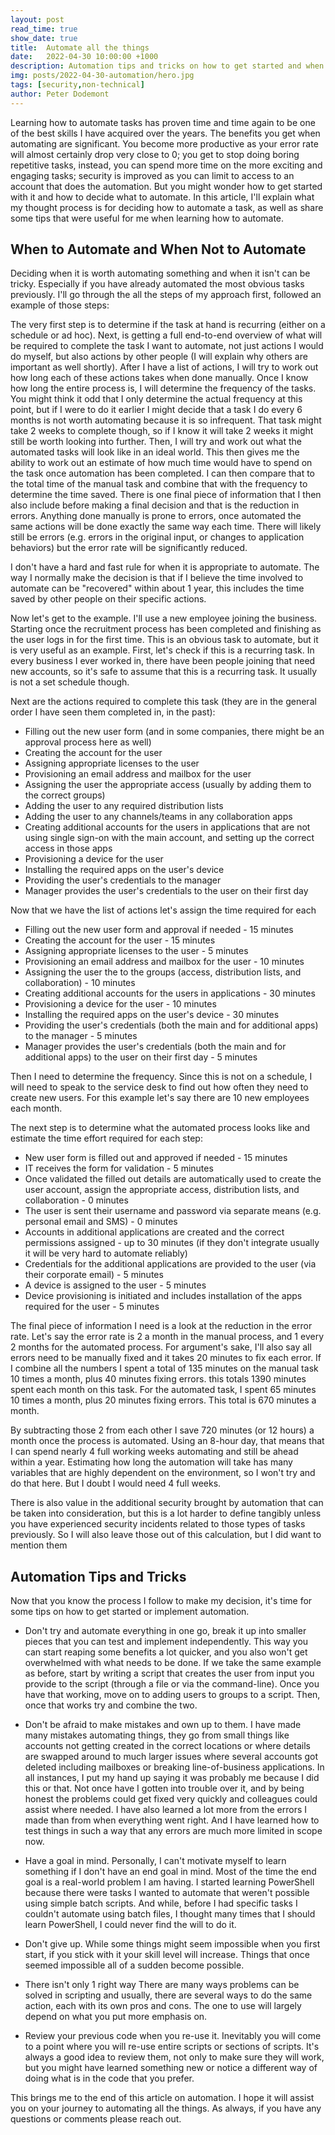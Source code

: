 ```yaml
---
layout: post
read_time: true
show_date: true
title:  Automate all the things
date:   2022-04-30 10:00:00 +1000
description: Automation tips and tricks on how to get started and when to automate and when not to automate.
img: posts/2022-04-30-automation/hero.jpg
tags: [security,non-technical]
author: Peter Dodemont
---
```

Learning how to automate tasks has proven time and time again to be one of the best skills I have acquired over the years. The benefits you get when automating are significant. You become more productive as your error rate will almost certainly drop very close to 0; you get to stop doing boring repetitive tasks, instead, you can spend more time on the more exciting and engaging tasks; security is improved as you can limit to access to an account that does the automation. But you might wonder how to get started with it and how to decide what to automate. In this article, I'll explain what my thought process is for deciding how to automate a task, as well as share some tips that were useful for me when learning how to automate.

## When to Automate and When Not to Automate
Deciding when it is worth automating something and when it isn't can be tricky. Especially if you have already automated the most obvious tasks previously. I'll go through the all the steps of my approach first, followed an example of those steps:

The very first step is to determine if the task at hand is recurring (either on a schedule or ad hoc). Next, is getting a full end-to-end overview of what will be required to complete the task I want to automate, not just actions I would do myself, but also actions by other people (I will explain why others are important as well shortly). After I have a list of actions, I will try to work out how long each of these actions takes when done manually. Once I know how long the entire process is, I will determine the frequency of the tasks. You might think it odd that I only determine the actual frequency at this point, but if I were to do it earlier I might decide that a task I do every 6 months is not worth automating because it is so infrequent. That task might take 2 weeks to complete though, so if I know it will take 2 weeks it might still be worth looking into further. Then, I will try and work out what the automated tasks will look like in an ideal world. This then gives me the ability to work out an estimate of how much time would have to spend on the task once automation has been completed. I can then compare that to the total time of the manual task and combine that with the frequency to determine the time saved. There is one final piece of information that I then also include before making a final decision and that is the reduction in errors. Anything done manually is prone to errors, once automated the same actions will be done exactly the same way each time. There will likely still be errors (e.g. errors in the original input, or changes to application behaviors) but the error rate will be significantly reduced.

I don't have a hard and fast rule for when it is appropriate to automate. The way I normally make the decision is that if I believe the time involved to automate can be "recovered" within about 1 year, this includes the time saved by other people on their specific actions.

Now let's get to the example. I'll use a new employee joining the business. Starting once the recruitment process has been completed and finishing as the user logs in for the first time. This is an obvious task to automate, but it is very useful as an example.
First, let's check if this is a recurring task. In every business I ever worked in, there have been people joining that need new accounts, so it's safe to assume that this is a recurring task. It usually is not a set schedule though.

Next are the actions required to complete this task (they are in the general order I have seen them completed in, in the past):
* Filling out the new user form (and in some companies, there might be an approval process here as well)
* Creating the account for the user
* Assigning appropriate licenses to the user
* Provisioning an email address and mailbox for the user
* Assigning the user the appropriate access (usually by adding them to the correct groups)
* Adding the user to any required distribution lists
* Adding the user to any channels/teams in any collaboration apps
* Creating additional accounts for the users in applications that are not using single sign-on with the main account, and setting up the correct access in those apps
* Provisioning a device for the user
* Installing the required apps on the user's device
* Providing the user's credentials to the manager
* Manager provides the user's credentials to the user on their first day

Now that we have the list of actions let's assign the time required for each
* Filling out the new user form and approval if needed - 15 minutes
* Creating the account for the user - 15 minutes
* Assigning appropriate licenses to the user - 5 minutes
* Provisioning an email address and mailbox for the user - 10 minutes
* Assigning the user the to the groups (access, distribution lists, and collaboration) - 10 minutes
* Creating additional accounts for the users in applications - 30 minutes
* Provisioning a device for the user - 10 minutes
* Installing the required apps on the user's device - 30 minutes
* Providing the user's credentials (both the main and for additional apps) to the manager - 5 minutes
* Manager provides the user's credentials (both the main and for additional apps) to the user on their first day - 5 minutes

Then I need to determine the frequency. Since this is not on a schedule, I will need to speak to the service desk to find out how often they need to create new users. For this example let's say there are 10 new employees each month.

The next step is to determine what the automated process looks like and estimate the time effort required for each step:
* New user form is filled out and approved if needed - 15 minutes
* IT receives the form for validation - 5 minutes
* Once validated the filled out details are automatically used to create the user account, assign the appropriate access, distribution lists, and collaboration - 0 minutes
* The user is sent their username and password via separate means (e.g. personal email and SMS) - 0 minutes
* Accounts in additional applications are created and the correct permissions assigned - up to 30 minutes (if they don't integrate usually it will be very hard to automate reliably)
* Credentials for the additional applications are provided to the user (via their corporate email) - 5 minutes
* A device is assigned to the user - 5 minutes
* Device provisioning is initiated and includes installation of the apps required for the user - 5 minutes

The final piece of information I need is a look at the reduction in the error rate. Let's say the error rate is 2 a month in the manual process, and 1 every 2 months for the automated process. For argument's sake, I'll also say all errors need to be manually fixed and it takes 20 minutes to fix each error.
If I combine all the numbers I spent a total of 135 minutes on the manual task 10 times a month, plus 40 minutes fixing errors. this totals 1390 minutes spent each month on this task. For the automated task, I spent 65 minutes 10 times a month, plus 20 minutes fixing errors. This total is 670 minutes a month.

By subtracting those 2 from each other I save 720 minutes (or 12 hours) a month once the process is automated. Using an 8-hour day, that means that I can spend nearly 4 full working weeks automating and still be ahead within a year. Estimating how long the automation will take has many variables that are highly dependent on the environment, so I won't try and do that here. But I doubt I would need 4 full weeks.

There is also value in the additional security brought by automation that can be taken into consideration, but this is a lot harder to define tangibly unless you have experienced security incidents related to those types of tasks previously. So I will also leave those out of this calculation, but I did want to mention them

## Automation Tips and Tricks
Now that you know the process I follow to make my decision, it's time for some tips on how to get started or implement automation.

* Don't try and automate everything in one go, break it up into smaller pieces that you can test and implement independently.
This way you can start reaping some benefits a lot quicker, and you also won't get overwhelmed with what needs to be done. If we take the same example as before, start by writing a script that creates the user from input you provide to the script (through a file or via the command-line). Once you have that working, move on to adding users to groups to a script. Then, once that works try and combine the two.

* Don't be afraid to make mistakes and own up to them.
I have made many mistakes automating things, they go from small things like accounts not getting created in the correct locations or where details are swapped around to much larger issues where several accounts got deleted including mailboxes or breaking line-of-business applications. In all instances, I put my hand up saying it was probably me because I did this or that. Not once have I gotten into trouble over it, and by being honest the problems could get fixed very quickly and colleagues could assist where needed. I have also learned a lot more from the errors I made than from when everything went right. And I have learned how to test things in such a way that any errors are much more limited in scope now.

* Have a goal in mind.
Personally, I can't motivate myself to learn something if I don't have an end goal in mind. Most of the time the end goal is a real-world problem I am having. I started learning PowerShell because there were tasks I wanted to automate that weren't possible using simple batch scripts. And while, before I had specific tasks I couldn't automate using batch files, I thought many times that I should learn PowerShell, I could never find the will to do it.

* Don't give up.
While some things might seem impossible when you first start, if you stick with it your skill level will increase. Things that once seemed impossible all of a sudden become possible.

* There isn't only 1 right way
There are many ways problems can be solved in scripting and usually, there are several ways to do the same action, each with its own pros and cons. The one to use will largely depend on what you put more emphasis on.

* Review your previous code when you re-use it.
Inevitably you will come to a point where you will re-use entire scripts or sections of scripts. It's always a good idea to review them, not only to make sure they will work, but you might have learned something new or notice a different way of doing what is in the code that you prefer.

This brings me to the end of this article on automation. I hope it will assist you on your journey to automating all the things. As always, if you have any questions or comments please reach out.
